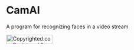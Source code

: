 # CamAI
A program for recognizing faces in a video stream

<a class="copyrighted-badge" title="Copyrighted.com Registered &amp; Protected" target="_blank" href="https://www.copyrighted.com/work/fJINDeTbr8ZpTwq0"><img alt="Copyrighted.com Registered &amp; Protected" border="0" width="125" height="25" srcset="https://static.copyrighted.com/badges/125x25/03_1_2x.png 2x" src="https://static.copyrighted.com/badges/125x25/03_1.png" />
